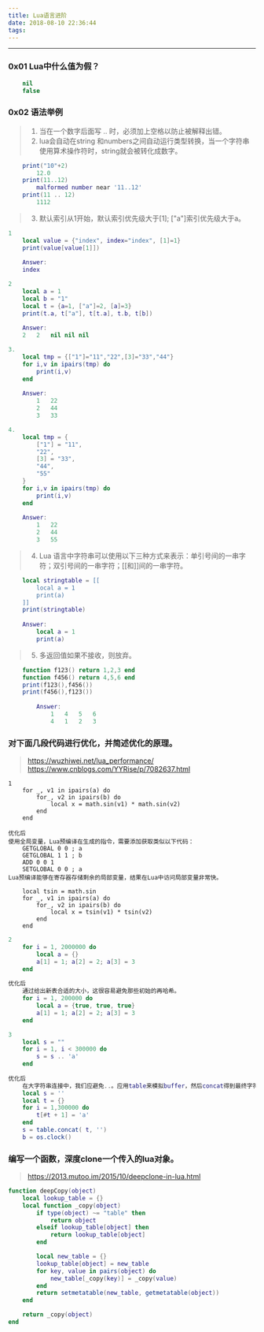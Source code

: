 ```yaml
---
title: Lua语言进阶
date: 2018-08-10 22:36:44
tags:
---
```


---

### 0x01 Lua中什么值为假？
```lua
    nil
    false
```

### 0x02 语法举例
> 1. 当在一个数字后面写 .. 时，必须加上空格以防止被解释出错。
> 2. lua会自动在string 和numbers之间自动运行类型转换，当一个字符串使用算术操作符时，string就会被转化成数字。

```lua
    print("10"+2)  
        12.0
    print(11..12)  
        malformed number near '11..12'
    print(11 .. 12)
        1112
```

> 3. 默认索引从1开始，默认索引优先级大于[1]; ["a"]索引优先级大于a。

```lua
1
    local value = {"index", index="index", [1]=1}
    print(value[value[1]])
    
    Answer:
    index

2
    local a = 1  
    local b = "1"  
    local t = {a=1, ["a"]=2, [a]=3}  
    print(t.a, t["a"], t[t.a], t.b, t[b])  
    
    Answer:
    2   2   nil nil nil

3.
    local tmp = {["1"]="11","22",[3]="33","44"}
    for i,v in ipairs(tmp) do
        print(i,v)
    end
    
    Answer:
        1   22
        2   44
        3   33

4.
    local tmp = {
        ["1"] = "11",
        "22",
        [3] = "33",
        "44",
        "55"
    }  
    for i,v in ipairs(tmp) do
        print(i,v)
    end
    
    Answer:
        1   22
        2   44
        3   55
```

> 4. Lua 语言中字符串可以使用以下三种方式来表示：单引号间的一串字符；双引号间的一串字符；[[和]]间的一串字符。
```lua
    local stringtable = [[  
        local a = 1  
        print(a)  
    ]]  
    print(stringtable)  
    
    Answer:
        local a = 1
        print(a)
```

> 5. 多返回值如果不接收，则放弃。
```lua
    function f123() return 1,2,3 end
    function f456() return 4,5,6 end
    print(f123(),f456())
    print(f456(),f123())
        
        Answer:
            1   4   5   6
            4   1   2   3
```

### 对下面几段代码进行优化，并简述优化的原理。
> https://wuzhiwei.net/lua_performance/
> https://www.cnblogs.com/YYRise/p/7082637.html
```
1
    for _, v1 in ipairs(a) do
        for_, v2 in ipairs(b) do
            local x = math.sin(v1) * math.sin(v2)
        end
    end

优化后
使用全局变量，Lua预编译在生成的指令，需要添加获取类似以下代码：
    GETGLOBAL 0 0 ; a
    GETGLOBAL 1 1 ; b
    ADD 0 0 1
    SETGLOBAL 0 0 ; a
Lua预编译能够在寄存器存储剩余的局部变量，结果在Lua中访问局部变量非常快。

    local tsin = math.sin
    for _, v1 in ipairs(a) do
        for_, v2 in ipairs(b) do
            local x = tsin(v1) * tsin(v2)
        end
    end
```

```lua
2
    for i = 1, 2000000 do 
        local a = {}
        a[1] = 1; a[2] = 2; a[3] = 3
    end
    
优化后
    通过给出新表合适的大小，这很容易避免那些初始的再哈希。
    for i = 1, 200000 do
        local a = {true, true, true}
        a[1] = 1; a[2] = 2; a[3] = 3
    end
```

```lua
3
    local s = ""
    for i = 1, i < 300000 do 
        s = s .. 'a'
    end
    
优化后
    在大字符串连接中，我们应避免..。应用table来模拟buffer，然后concat得到最终字符串。
    local s = ''
    local t = {}
    for i = 1,300000 do
        t[#t + 1] = 'a'
    end
    s = table.concat( t, '')
    b = os.clock()
```

### 编写一个函数，深度clone一个传入的lua对象。
> https://2013.mutoo.im/2015/10/deepclone-in-lua.html
```lua
function deepCopy(object)
    local lookup_table = {}
    local function _copy(object)
        if type(object) ~= "table" then
            return object
        elseif lookup_table[object] then
            return lookup_table[object]
        end

        local new_table = {}
        lookup_table[object] = new_table
        for key, value in pairs(object) do
            new_table[_copy(key)] = _copy(value)
        end
        return setmetatable(new_table, getmetatable(object))
    end

    return _copy(object)
end

```